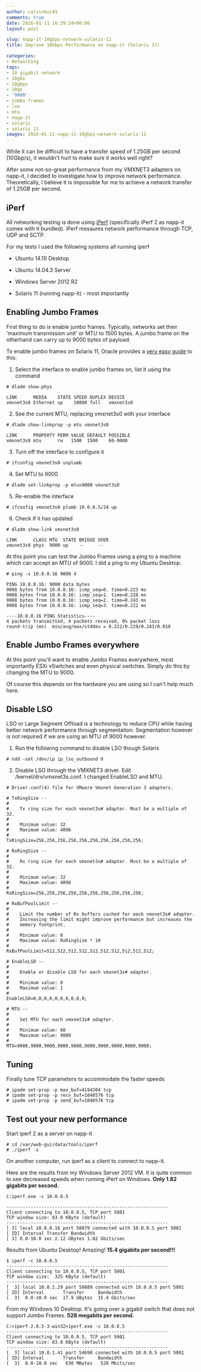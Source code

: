 ```yaml
---
author: calvinbui93
comments: true
date: 2016-01-11 16:29:24+00:00
layout: post

slug: napp-it-10gbps-network-solaris-11
title: Improve 10Gbps Performance on napp-it (Solaris 11)

categories:
- Networking
tags:
- 10 gigabit network
- 10gbe
- 10gbps
- 10ge
- '9000'
- jumbo frames
- lso
- mtu
- napp-it
- solaris
- solaris 11
images: 2016-01-11-napp-it-10gbps-network-solaris-11
---
```


While it can be difficult to have a transfer speed of 1.25GB per second (10Gbp/s), it wouldn't hurt to make sure it works well right?

<!-- more -->

After some not-so-great performance from my VMXNET3 adapters on napp-it, I decided to investigate how to improve network performance. Theoretically, I believe it is impossible for me to achieve a network transfer of 1.25GB per second.


## iPerf


All networking testing is done using [iPerf](https://iperf.fr) (specifically iPerf 2 as napp-it comes with it bundled). iPerf mesaures network performance through TCP, UDP and SCTP.

For my tests I used the following systems all running iperf



	
  * Ubuntu 14.10 Desktop

	
  * Ubuntu 14.04.3 Server

	
  * Windows Server 2012 R2

	
  * Solaris 11 (running napp-it) - most importantly




## Enabling Jumbo Frames


First thing to do is enable jumbo frames. Typically, networks set their 'maximum transmission unit' or MTU to 1500 bytes. A jumbo frame on the otherhand can carry up to 9000 bytes of payload.

To enable jumbo frames on Solaris 11, Oracle provides a [very easy guide](https://docs.oracle.com/cd/E19120-01/open.solaris/819-6990/ggtwf/index.html) to this:



	
  1. Select the interface to enable jumbo frames on, list it using the command

    
    # dladm show-phys
    
    LINK      MEDIA    STATE SPEED DUPLEX DEVICE
    vmxnet3s0 Ethernet up    10000 full   vmxnet3s0




	
  2. See the current MTU, replacing vmxnet3s0 with your interface

    
    # dladm show-linkprop -p mtu vmxnet3s0
    
    LINK      PROPERTY PERM VALUE DEFAULT POSSIBLE
    vmxnet3s0 mtu      rw   1500  1500    60-9000
    




	
  3. Turn off the interface to configure it

    
    # ifconfig vmxnet3s0 unplumb




	
  4. Set MTU to 9000

    
    # dladm set-linkprop -p mtu=9000 vmxnet3s0




	
  5. Re-enable the interface

    
    # ifconfig vmxnet3s0 plumb 10.0.0.5/24 up




	
  6. Check if it has updated

    
    # dladm show-link vmxnet3s0
    
    LINK      CLASS MTU  STATE BRIDGE OVER
    vmxnet3s0 phys  9000 up    --     --
    





At this point you can test the Jumbo Frames using a ping to a machine which can accept an MTU of 9000. I did a ping to my Ubuntu Desktop.

    
    # ping -s 10.0.0.16 9000 4
    
    PING 10.0.0.16: 9000 data bytes
    9008 bytes from 10.0.0.16: icmp_seq=0. time=0.223 ms
    9008 bytes from 10.0.0.16: icmp_seq=1. time=0.228 ms
    9008 bytes from 10.0.0.16: icmp_seq=2. time=0.243 ms
    9008 bytes from 10.0.0.16: icmp_seq=3. time=0.222 ms
    
    ----10.0.0.16 PING Statistics----
    4 packets transmitted, 4 packets received, 0% packet loss
    round-trip (ms)  min/avg/max/stddev = 0.222/0.229/0.243/0.010
    




## Enable Jumbo Frames everywhere


At this point you'll want to enable Jumbo Frames everywhere, most importantly ESXi vSwitches and even physical switches. Simply do this by changing the MTU to 9000.

Of course this depends on the hardware you are using so I can't help much here.


## Disable LSO


LSO or Large Segment Offload is a technology to reduce CPU while having better network performance through segmentation. Segmentation however is not required if we are using an MTU of 9000 however.



	
  1. Run the following command to disable LSO though Solaris

    
    # ndd -set /dev/ip ip_lso_outbound 0




	
  2. Disable LSO through the VMXNET3 driver. Edit /kernel/drv/vmxnet3s.conf. I changed EnableLSO and MTU.

    
    # Driver.conf(4) file for VMware Vmxnet Generation 3 adapters.
    
    # TxRingSize --
    #
    #    Tx ring size for each vmxnet3s# adapter. Must be a multiple of 32.
    #
    #    Minimum value: 32
    #    Maximum value: 4096
    #
    TxRingSize=256,256,256,256,256,256,256,256,256,256;
    
    # RxRingSize --
    #
    #    Rx ring size for each vmxnet3s# adapter. Must be a multiple of 32.
    #
    #    Minimum value: 32
    #    Maximum value: 4096
    #
    RxRingSize=256,256,256,256,256,256,256,256,256,256;
    
    # RxBufPoolLimit --
    #
    #    Limit the number of Rx buffers cached for each vmxnet3s# adapter.
    #    Increasing the limit might improve performance but increases the
    #    memory footprint.
    #
    #    Minimum value: 0
    #    Maximum value: RxRingSize * 10
    #
    RxBufPoolLimit=512,512,512,512,512,512,512,512,512,512;
    
    # EnableLSO --
    #
    #    Enable or disable LSO for each vmxnet3s# adapter.
    #
    #    Minimum value: 0
    #    Maximum value: 1
    #
    EnableLSO=0,0,0,0,0,0,0,0,0,0; 
    
    # MTU --
    #
    #    Set MTU for each vmxnet3s# adapter.
    #
    #    Minimum value: 60
    #    Maximum value: 9000
    #
    MTU=9000,9000,9000,9000,9000,9000,9000,9000,9000,9000;
    







## Tuning


Finally tune TCP parameters to accommodate the faster speeds

    
    # ipadm set-prop -p max_buf=4194304 tcp
    # ipadm set-prop -p recv_buf=1048576 tcp
    # ipadm set-prop -p send_buf=1048576 tcp
    




## Test out your new performance


Start iperf 2 as a server on napp-it

    
    # cd /var/web-gui/data/tools/iperf
    # ./iperf -s


On another computer, run iperf as a client to connect to napp-it.

Here are the results from my Windows Server 2012 VM. It is quite common to see decreased speeds when running iPerf on Windows. **Only 1.82 gigabits per second.**

    
    C:iperf.exe -c 10.0.0.5
    
    ------------------------------------------------------------
    Client connecting to 10.0.0.5, TCP port 5001
    TCP window size: 63.0 KByte (default)
    ------------------------------------------------------------
    [ 3] local 10.0.0.16 port 50879 connected with 10.0.0.5 port 5001
    [ ID] Interval Transfer Bandwidth
    [ 3] 0.0-10.0 sec 2.12 GBytes 1.82 Gbits/sec


Results from Ubuntu Desktop! Amazing! **15.4 gigabits per second!!!**

    
    $ iperf -c 10.0.0.5
    ------------------------------------------------------------
    Client connecting to 10.0.0.5, TCP port 5001
    TCP window size:  325 KByte (default)
    ------------------------------------------------------------
    [  3] local 10.0.1.29 port 59889 connected with 10.0.0.5 port 5001
    [ ID] Interval       Transfer     Bandwidth
    [  3]  0.0-10.0 sec  17.9 GBytes  15.4 Gbits/sec


From my Windows 10 Desktop. It's going over a gigabit switch that does not support Jumbo Frames. **528 megabits per second.**

    
    C:>iperf-2.0.5-3-win32>iperf.exe -c 10.0.0.5
    ------------------------------------------------------------
    Client connecting to 10.0.0.5, TCP port 5001
    TCP window size: 63.0 KByte (default)
    ------------------------------------------------------------
    [  3] local 10.0.1.41 port 54698 connected with 10.0.0.5 port 5001
    [ ID] Interval       Transfer     Bandwidth
    [  3]  0.0-10.0 sec   630 MBytes   528 Mbits/sec
